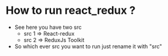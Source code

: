 # How to run react_redux ?
- See here you have two src
    - src 1 => React-redux
    - src 2 => ReduxJs Toolkit
- So which ever src you want to run just rename it with "src"